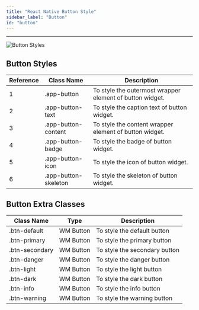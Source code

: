 ```yaml
---
title: "React Native Button Style"
sidebar_label: "Button"
id: "button"
---
```

---

![Button Styles](/learn/assets/rn-styles/button/button-classes.png)

## Button Styles
| Reference | Class Name | Description|
| ---- | ---- | ---- |
| 1 | .app-button | To style the outermost wrapper element of button widget. |
| 2 | .app-button-text | To style the caption text of button widget. |
| 3 | .app-button-content | To style the content wrapper element of button widget. |  
| 4 | .app-button-badge | To style the badge of button widget. |
| 5 | .app-button-icon | To style the icon of button widget. |
| 6 | .app-button-skeleton | To style the skeleton of button widget. |

## Button Extra Classes

|  Class Name  | Type | Description |
| ---- | ---- | ---- |
|.btn-default | WM Button | To style the default button |
| .btn-primary | WM Button | To style the primary button |
| .btn-secondary | WM Button | To style the secondary button |
| .btn-danger | WM Button | To style the danger button |
|.btn-light| WM Button | To style the light button |
|.btn-dark| WM Button | To style the dark button |
|.btn-info| WM Button | To style the info button |
|.btn-warning| WM Button | To style the warning button |